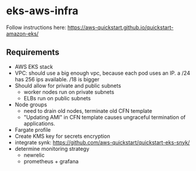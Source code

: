 # eks-aws-infra

Follow instructions here: https://aws-quickstart.github.io/quickstart-amazon-eks/

## Requirements

- AWS EKS stack
- VPC: should use a big enough vpc, because each pod uses an IP.  a /24 has 256 ips available. /18 is bigger
- Should allow for private and public subnets
    - worker nodes run on private subnets
    - ELBs run on public subnets
- Node groups
    - need to drain old nodes, terminate old CFN template
    - "Updating AMI" in CFN template causes ungraceful termination of applications.
- Fargate profile
- Create KMS key for secrets encryption
- integrate synk: https://github.com/aws-quickstart/quickstart-eks-snyk/
- determine monitoring strategy
    - newrelic
    - prometheus + grafana

